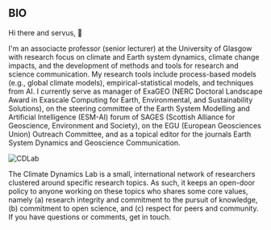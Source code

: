 ## BIO

Hi there and servus, 👋

I'm an associacte professor (senior lecturer) at the University of Glasgow with research focus on climate and Earth system dynamics, climate change impacts, and the development of methods and tools for research and science communication. My research tools include process-based models (e.g., global climate models), empirical-statistical models, and techniques from AI. I currently serve as manager of ExaGEO (NERC Doctoral Landscape Award in Exascale Computing for Earth, Environmental, and Sustainability Solutions), on the steering committee of the Earth System Modelling and Artificial Intelligence (ESM-AI) forum of SAGES (Scottish Alliance for Geoscience, Environment and Society), on the EGU (European Geosciences Union) Outreach Committee, and as a topical editor for the journals Earth System Dynamics and Geoscience Communication.

![CDLab](https://mutz.science/_static/CD_dark.png)

The Climate Dynamics Lab is a small, international network of researchers clustered around specific research topics. As such, it keeps an open-door policy to anyone working on these topics who shares some core values, namely (a) research integrity and commitment to the pursuit of knowledge, (b) commitment to open science, and (c) respect for peers and community. If you have questions or comments, get in touch.



<!--
**sebastian-mutz/sebastian-mutz** is a ✨ _special_ ✨ repository because its `README.md` (this file) appears on your GitHub profile.

Here are some ideas to get you started:

- 🔭 I’m currently working on ...
- 🌱 I’m currently learning ...
- 👯 I’m looking to collaborate on ...
- 🤔 I’m looking for help with ...
- 💬 Ask me about ...
- 📫 How to reach me: ...
- 😄 Pronouns: ...
- ⚡ Fun fact: ...
-->
